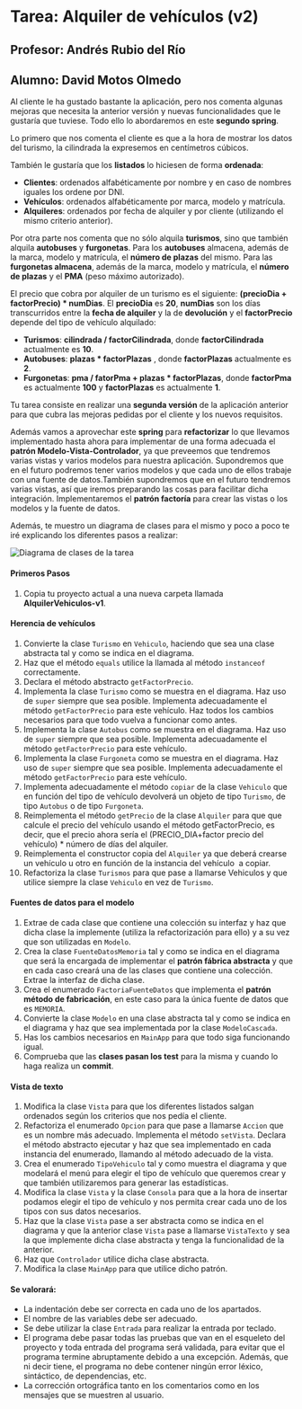 # Tarea: Alquiler de vehículos (v2)
## Profesor: Andrés Rubio del Río
## Alumno: David Motos Olmedo

Al cliente le ha gustado bastante la aplicación, pero nos comenta algunas mejoras que necesita la anterior versión y nuevas funcionalidades que le gustaría que tuviese. Todo ello lo abordaremos en este **segundo spring**.

Lo primero que nos comenta el cliente es que a la hora de mostrar los datos del turismo, la cilindrada la expresemos en centímetros cúbicos.

También le gustaría que los **listados** lo hiciesen de forma **ordenada**:

- **Clientes**: ordenados alfabéticamente por nombre y en caso de nombres iguales los ordene por DNI.
- **Vehículos**: ordenados alfabéticamente por marca, modelo y matrícula.
- **Alquileres**: ordenados por fecha de alquiler y por cliente (utilizando el mismo criterio anterior).

Por otra parte nos comenta que no sólo alquila **turismos**, sino que también alquila **autobuses** y **furgonetas**. Para los **autobuses** almacena, además de la marca, modelo y matrícula, el **número de plazas** del mismo. Para las **furgonetas almacena**, además de la marca, modelo y matrícula, el **número de plazas** y el **PMA** (peso máximo autorizado).

El precio que cobra por alquiler de un turismo es el siguiente: **(precioDia + factorPrecio) * numDias**. El **precioDia** es **20**, **numDias** son los días transcurridos entre la **fecha de alquiler** y la de **devolución** y el **factorPrecio** depende del tipo de vehículo alquilado:

- **Turismos**: **cilindrada / factorCilindrada**, donde **factorCilindrada** actualmente es **10**.
- **Autobuses**: **plazas * factorPlazas** , donde **factorPlazas** actualmente es **2**.
- **Furgonetas**: **pma / fatorPma + plazas * factorPlazas**, donde **factorPma** es actualmente **100** y **factorPlazas** es actualmente **1**.

Tu tarea consiste en realizar una **segunda versión** de la aplicación anterior para que cubra las mejoras pedidas por el cliente y los nuevos requisitos.

Además vamos a aprovechar este **spring** para **refactorizar** lo que llevamos implementado hasta ahora para implementar de una forma adecuada el **patrón Modelo-Vista-Controlador**, ya que preveemos que tendremos varias vistas y varios modelos para nuestra aplicación. Supondremos que en el futuro podremos tener varios modelos y que cada uno de ellos trabaje con una fuente de datos.También supondremos que en el futuro tendremos varias vistas, así que iremos preparando las cosas para facilitar dicha integración. Implementaremos el **patrón factoría** para crear las vistas o los modelos y la fuente de datos.

Además, te muestro un diagrama de clases para el mismo y poco a poco te iré explicando los diferentes pasos a realizar:

![Diagrama de clases de la tarea](alquilerVehiculos.png)


#### Primeros Pasos
1. Copia tu proyecto actual a una nueva carpeta llamada **AlquilerVehiculos-v1**.

#### Herencia de vehículos
1. Convierte la clase `Turismo` en `Vehiculo`, haciendo que sea una clase abstracta tal y como se indica en el diagrama.
2. Haz que el método `equals` utilice la llamada al método `instanceof` correctamente.
3. Declara el método abstracto `getFactorPrecio`.
4. Implementa la clase `Turismo` como se muestra en el diagrama. Haz uso de `super` siempre que sea posible. Implementa adecuadamente el método `getFactorPrecio` para este vehículo. Haz todos los cambios necesarios para que todo vuelva a funcionar como antes.
5. Implementa la clase `Autobus` como se muestra en el diagrama. Haz uso de `super` siempre que sea posible. Implementa adecuadamente el método `getFactorPrecio` para este vehículo.
6. Implementa la clase `Furgoneta` como se muestra en el diagrama. Haz uso de `super` siempre que sea posible. Implementa adecuadamente el método `getFactorPrecio` para este vehículo.
7. Implementa adecuadamente el método `copiar` de la clase `Vehiculo` que en función del tipo de vehículo devolverá un objeto de tipo `Turismo`, de tipo `Autobus` o de tipo `Furgoneta`.
8. Reimplementa el método `getPrecio` de la clase `Alquiler` para que que calcule el precio del vehículo usando el método getFactorPrecio, es decir, que el precio ahora sería el (PRECIO_DIA+factor precio del vehículo) * número de días del alquiler.
9. Reimplementa el constructor copia del `Alquiler` ya que deberá crearse un vehículo u otro en función de la instancia del vehículo  a copiar.
10. Refactoriza la clase `Turismos` para que pase a llamarse Vehiculos y que utilice siempre la clase `Vehiculo` en vez de `Turismo`.


#### Fuentes de datos para el modelo
1. Extrae de cada clase que contiene una colección su interfaz y haz que dicha clase la implemente (utiliza la refactorización para ello) y a su vez que son utilizadas en `Modelo`.
2. Crea la clase `FuenteDatosMemoria` tal y como se indica en el diagrama que será la encargada de implementar el **patrón fábrica abstracta** y que en cada caso creará una de las clases que contiene una colección. Extrae la interfaz de dicha clase.
3. Crea el enumerado `FactoriaFuenteDatos` que implementa el **patrón método de fabricación**, en este caso para la única fuente de datos que es `MEMORIA`.
4. Convierte la clase `Modelo` en una clase abstracta tal y como se indica en el diagrama y haz que sea implementada por la clase `ModeloCascada`.
5. Has los cambios necesarios en `MainApp` para que todo siga funcionando igual.
6. Comprueba que las **clases pasan los test** para la misma y cuando lo haga realiza un **commit**.


#### Vista de texto
1. Modifica la clase `Vista` para que los diferentes listados salgan ordenados según los criterios que nos pedía el cliente.
2. Refactoriza el enumerado `Opcion` para que pase a llamarse `Accion` que es un nombre más adecuado. Implementa el método `setVista`. Declara el método abstracto ejecutar y haz que sea implementado en cada instancia del enumerado, llamando al método adecuado de la vista.
3. Crea el enumerado `TipoVehiculo` tal y como muestra el diagrama y que modelará el menú para elegir el tipo de vehículo que queremos crear y que también utilizaremos para generar las estadísticas.
4. Modifica la clase `Vista` y la clase `Consola` para que a la hora de insertar podamos elegir el tipo de vehículo y nos permita crear cada uno de los tipos con sus datos necesarios.
5. Haz que la clase `Vista` pase a ser abstracta como se indica en el diagrama y que la anterior clase `Vista` pase a llamarse `VistaTexto` y sea la que implemente dicha clase abstracta y tenga la funcionalidad de la anterior.
6. Haz que `Controlador` utilice dicha clase abstracta.
7. Modifica la clase `MainApp` para que utilice dicho patrón.


#### Se valorará:

- La indentación debe ser correcta en cada uno de los apartados.
- El nombre de las variables debe ser adecuado.
- Se debe utilizar la clase `Entrada` para realizar la entrada por teclado.
- El programa debe pasar todas las pruebas que van en el esqueleto del proyecto y toda entrada del programa será validada, para evitar que el programa termine abruptamente debido a una excepción. Además, que ni decir tiene, el programa no debe contener ningún error léxico, sintáctico, de dependencias, etc.
- La corrección ortográfica tanto en los comentarios como en los mensajes que se muestren al usuario.
